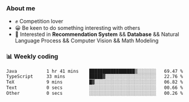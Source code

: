 ### About me

- ✊ Competition lover
- 😀 Be keen to do something interesting with others
- 🎈 Interested in **Recommendation System** && **Database** && Natural Language Process && Computer Vision && Math Modeling


### 📊 Weekly coding
<!--START_SECTION:waka-->

```txt
Java           1 hr 41 mins    █████████████████▒░░░░░░░   69.47 %
TypeScript     33 mins         █████▓░░░░░░░░░░░░░░░░░░░   22.76 %
TeX            9 mins          █▓░░░░░░░░░░░░░░░░░░░░░░░   06.82 %
Text           0 secs          ░░░░░░░░░░░░░░░░░░░░░░░░░   00.66 %
Other          0 secs          ░░░░░░░░░░░░░░░░░░░░░░░░░   00.26 %
```

<!--END_SECTION:waka-->
